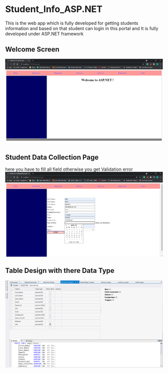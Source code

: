 # Student_Info_ASP.NET
This is the web app which is fully developed for getting students information and based on that student can login in this portal and It is fully developed under ASP.NET framework

## Welcome Screen
<img src="https://github.com/RiyaShah08/Student_Info_ASP.NET/blob/main/output/12-1.PNG">
<br>

## Student Data Collection Page
here you have to fill all field otherwise you get Validation error 
<img src="https://github.com/RiyaShah08/Student_Info_ASP.NET/blob/main/output/13-5.PNG">
<br>

## Table Design with there Data Type
<img src="https://github.com/RiyaShah08/Student_Info_ASP.NET/blob/main/output/13-8.PNG">
<br>
